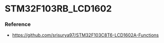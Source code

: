 STM32F103RB_LCD1602
===================
### Reference
- https://github.com/srisurya97/STM32F103C8T6-LCD1602A-Functions
